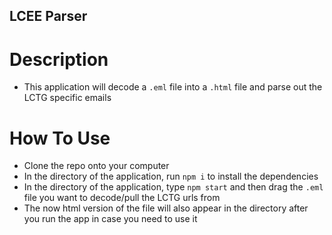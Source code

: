 ## LCEE Parser

# Description
- This application will decode a `.eml` file into a `.html` file and parse out the LCTG specific emails

# How To Use
- Clone the repo onto your computer
- In the directory of the application, run `npm i` to install the dependencies
- In the directory of the application, type `npm start` and then drag the `.eml` file you want to decode/pull the LCTG urls from
- The now html version of the file will also appear in the directory after you run the app in case you need to use it